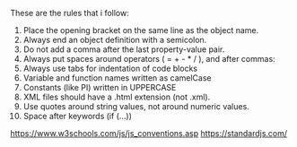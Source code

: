 These are the rules that i follow:

1. Place the opening bracket on the same line as the object name.
2. Always end an object definition with a semicolon.
3. Do not add a comma after the last property-value pair.
4. Always put spaces around operators ( = + - * / ), and after commas:
5. Always use tabs for indentation of code blocks
6. Variable and function names written as camelCase
7. Constants (like PI) written in UPPERCASE
8. XML files should have a .html extension (not .xml).
9. Use quotes around string values, not around numeric values.
10. Space after keywords (if (...))

https://www.w3schools.com/js/js_conventions.asp
https://standardjs.com/

